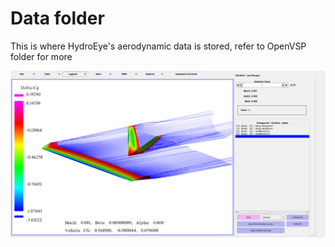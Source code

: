 # Data folder 
This is where HydroEye's aerodynamic data is stored, refer to OpenVSP folder for more

![alt text](https://github.com/Fer-29/HydroEye-GNC/blob/main/Data/Capture.PNG)

